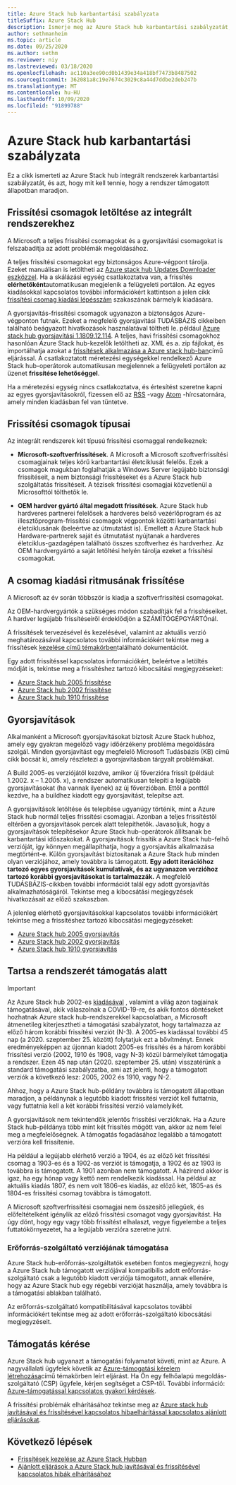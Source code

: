 ```yaml
---
title: Azure Stack hub karbantartási szabályzata
titleSuffix: Azure Stack Hub
description: Ismerje meg az Azure Stack hub karbantartási szabályzatát, valamint azt, hogyan tarthat egy integrált rendszer támogatott állapotú.
author: sethmanheim
ms.topic: article
ms.date: 09/25/2020
ms.author: sethm
ms.reviewer: niy
ms.lastreviewed: 03/18/2020
ms.openlocfilehash: ac110a3ee90cd0b1439e34a418bf7473b8487502
ms.sourcegitcommit: 362081a8c19e7674c3029c8a44d7ddbe2deb247b
ms.translationtype: MT
ms.contentlocale: hu-HU
ms.lasthandoff: 10/09/2020
ms.locfileid: "91899788"
---
```

# <a name="azure-stack-hub-servicing-policy"></a>Azure Stack hub karbantartási szabályzata

Ez a cikk ismerteti az Azure Stack hub integrált rendszerek karbantartási szabályzatát, és azt, hogy mit kell tennie, hogy a rendszer támogatott állapotban maradjon.

## <a name="download-update-packages-for-integrated-systems"></a>Frissítési csomagok letöltése az integrált rendszerekhez

A Microsoft a teljes frissítési csomagokat és a gyorsjavítási csomagokat is felszabadítja az adott problémák megoldásához.

A teljes frissítési csomagokat egy biztonságos Azure-végpont tárolja. Ezeket manuálisan is letöltheti az [Azure stack hub Updates Downloader eszközzel](https://aka.ms/azurestackupdatedownload). Ha a skálázási egység csatlakoztatva van, a frissítés **elérhetőként**automatikusan megjelenik a felügyeleti portálon. Az egyes kiadásokkal kapcsolatos további információkért kattintson a jelen cikk [frissítési csomag kiadási lépésszám](#update-package-release-cadence) szakaszának bármelyik kiadására.

A gyorsjavítás-frissítési csomagok ugyanazon a biztonságos Azure-végponton futnak. Ezeket a megfelelő gyorsjavítási TUDÁSBÁZIS cikkeiben található beágyazott hivatkozások használatával töltheti le. például [Azure stack hub gyorsjavítási 1.1809.12.114](https://support.microsoft.com/help/4481548/azure-stack-hotfix-1-1809-12-114). A teljes, havi frissítési csomagokhoz hasonlóan Azure Stack hub-kezelők letöltheti az. XML és a. zip fájlokat, és importálhatja azokat a [frissítések alkalmazása a Azure stack hub-ban](azure-stack-apply-updates.md)című eljárással. A csatlakoztatott méretezési egységekkel rendelkező Azure Stack hub-operátorok automatikusan megjelennek a felügyeleti portálon az üzenet **frissítése lehetőséggel**.

Ha a méretezési egység nincs csatlakoztatva, és értesítést szeretne kapni az egyes gyorsjavításokról, fizessen elő az [RSS](https://support.microsoft.com/app/content/api/content/feeds/sap/en-us/32d322a8-acae-202d-e9a9-7371dccf381b/rss) -vagy [Atom](https://support.microsoft.com/app/content/api/content/feeds/sap/en-us/32d322a8-acae-202d-e9a9-7371dccf381b/atom) -hírcsatornára, amely minden kiadásban fel van tüntetve.

## <a name="update-package-types"></a>Frissítési csomagok típusai

Az integrált rendszerek két típusú frissítési csomaggal rendelkeznek:

- **Microsoft-szoftverfrissítések**. A Microsoft a Microsoft szoftverfrissítési csomagjainak teljes körű karbantartási életciklusát felelős. Ezek a csomagok magukban foglalhatják a Windows Server legújabb biztonsági frissítéseit, a nem biztonsági frissítéseket és a Azure Stack hub szolgáltatás frissítéseit. A tézisek frissítési csomagjai közvetlenül a Microsofttól tölthetők le.

- **OEM hardver gyártó által megadott frissítések**. Azure Stack hub hardveres partnerei felelősek a hardveres belső vezérlőprogram és az illesztőprogram-frissítési csomagok végpontok közötti karbantartási életciklusának (beleértve az útmutatást is). Emellett a Azure Stack hub Hardware-partnerek saját és útmutatást nyújtanak a hardveres életciklus-gazdagépen található összes szoftverhez és hardverhez. Az OEM hardvergyártó a saját letöltési helyén tárolja ezeket a frissítési csomagokat.

## <a name="update-package-release-cadence"></a>A csomag kiadási ritmusának frissítése

A Microsoft az év során többször is kiadja a szoftverfrissítési csomagokat.

Az OEM-hardvergyártók a szükséges módon szabadítják fel a frissítéseiket. A hardver legújabb frissítéseiről érdeklődjön a SZÁMÍTÓGÉPGYÁRTÓnál.

A frissítések tervezésével és kezelésével, valamint az aktuális verzió meghatározásával kapcsolatos további információkért tekintse meg a frissítések [kezelése című témakörben](azure-stack-updates.md)található dokumentációt.

Egy adott frissítéssel kapcsolatos információkért, beleértve a letöltés módját is, tekintse meg a frissítéshez tartozó kibocsátási megjegyzéseket:

- [Azure Stack hub 2005 frissítése](./release-notes.md?view=azs-2005)
- [Azure Stack hub 2002 frissítése](./release-notes.md?view=azs-2002)
- [Azure Stack hub 1910 frissítése](./release-notes.md?view=azs-1910)

## <a name="hotfixes"></a>Gyorsjavítások

Alkalmanként a Microsoft gyorsjavításokat biztosít Azure Stack hubhoz, amely egy gyakran megelőző vagy időérzékeny probléma megoldására szolgál. Minden gyorsjavítást egy megfelelő Microsoft Tudásbázis (KB) című cikk bocsát ki, amely részletezi a gyorsjavításban tárgyalt problémákat.

A Build 2005-es verziójától kezdve, amikor új főverzióra frissít (például: 1.2002. x – 1.2005. x), a rendszer automatikusan telepíti a legújabb gyorsjavításokat (ha vannak ilyenek) az új főverzióban. Ettől a ponttól kezdve, ha a buildhez kiadott egy gyorsjavítást, telepítse azt.

A gyorsjavítások letöltése és telepítése ugyanúgy történik, mint a Azure Stack hub normál teljes frissítési csomagjai. Azonban a teljes frissítéstől eltérően a gyorsjavítások percek alatt telepíthetők. Javasoljuk, hogy a gyorsjavítások telepítésekor Azure Stack hub-operátorok állítsanak be karbantartási időszakokat. A gyorsjavítások frissítik a Azure Stack hub-felhő verzióját, így könnyen megállapíthatja, hogy a gyorsjavítás alkalmazása megtörtént-e. Külön gyorsjavítást biztosítanak a Azure Stack hub minden olyan verziójához, amely továbbra is támogatott. **Egy adott iterációhoz tartozó egyes gyorsjavítások kumulatívak, és az ugyanazon verzióhoz tartozó korábbi gyorsjavításokat is tartalmazzák.** A megfelelő TUDÁSBÁZIS-cikkben további információt talál egy adott gyorsjavítás alkalmazhatóságáról. Tekintse meg a kibocsátási megjegyzések hivatkozásait az előző szakaszban.

A jelenleg elérhető gyorsjavításokkal kapcsolatos további információkért tekintse meg a frissítéshez tartozó kibocsátási megjegyzéseket:

- [Azure Stack hub 2005 gyorsjavítás](./release-notes.md?view=azs-2005#hotfixes)
- [Azure Stack hub 2002 gyorsjavítás](./release-notes.md?view=azs-2002#hotfixes-1)
- [Azure Stack hub 1910 gyorsjavítás](./release-notes.md?view=azs-1910#hotfixes-2)

## <a name="keep-your-system-under-support"></a>Tartsa a rendszerét támogatás alatt

> [!IMPORTANT]  
> Az Azure Stack hub 2002-es [kiadásával](release-notes.md?view=azs-2002) , valamint a világ azon tagjainak támogatásával, akik válaszolnak a COVID-19-re, és akik fontos döntéseket hozhatnak Azure stack hub-rendszerekkel kapcsolatban, a Microsoft átmenetileg kiterjesztheti a támogatási szabályzatot, hogy tartalmazza az előző három korábbi frissítési verziót (N-3). A 2005-es kiadással további 45 nap (a 2020. szeptember 25. között) folytatjuk ezt a bővítményt. Ennek eredményeképpen az újonnan kiadott 2005-es frissítés és a három korábbi frissítési verzió (2002, 1910 és 1908, vagy N-3) közül bármelyiket támogatja a rendszer. Ezen 45 nap után (2020. szeptember 25. után) visszatérünk a standard támogatási szabályzatba, ami azt jelenti, hogy a támogatott verziók a következő lesz: 2005, 2002 és 1910, vagy N-2.

Ahhoz, hogy a Azure Stack hub-példány továbbra is támogatott állapotban maradjon, a példánynak a legutóbb kiadott frissítési verziót kell futtatnia, vagy futtatnia kell a két korábbi frissítési verzió valamelyikét.

A gyorsjavítások nem tekintendők jelentős frissítési verzióknak. Ha a Azure Stack hub-példánya több mint két frissítés mögött van, akkor az nem felel meg a megfelelőségnek. A támogatás fogadásához legalább a támogatott verzióra kell frissítenie.

Ha például a legújabb elérhető verzió a 1904, és az előző két frissítési csomag a 1903-es és a 1902-as verziót is támogatja, a 1902 és az 1903 is továbbra is támogatott. A 1901 azonban nem támogatott. A házirend akkor is igaz, ha egy hónap vagy kettő nem rendelkezik kiadással. Ha például az aktuális kiadás 1807, és nem volt 1806-es kiadás, az előző két, 1805-as és 1804-es frissítési csomag továbbra is támogatott.

A Microsoft szoftverfrissítési csomagjai nem összesítő jellegűek, és előfeltételként igénylik az előző frissítési csomagot vagy gyorsjavítást. Ha úgy dönt, hogy egy vagy több frissítést elhalaszt, vegye figyelembe a teljes futtatókörnyezetet, ha a legújabb verzióra szeretne jutni.

### <a name="resource-provider-version-support"></a>Erőforrás-szolgáltató verziójának támogatása

Azure Stack hub-erőforrás-szolgáltatók esetében fontos megjegyezni, hogy a Azure Stack hub támogatott verziójával kompatibilis adott erőforrás-szolgáltató csak a legutóbb kiadott verziója támogatott, annak ellenére, hogy az Azure Stack hub egy régebbi verzióját használja, amely továbbra is a támogatási ablakban található.

Az erőforrás-szolgáltató kompatibilitásával kapcsolatos további információkért tekintse meg az adott erőforrás-szolgáltató kibocsátási megjegyzéseit.

## <a name="get-support"></a>Támogatás kérése

Azure Stack hub ugyanazt a támogatási folyamatot követi, mint az Azure. A nagyvállalati ügyfelek követik az [Azure-támogatási kérelem létrehozása](/azure/azure-supportability/how-to-create-azure-support-request)című témakörben leírt eljárást. Ha Ön egy felhőalapú megoldás-szolgáltató (CSP) ügyfele, kérjen segítséget a CSP-től. További információ: [Azure-támogatással kapcsolatos gyakori kérdések](https://azure.microsoft.com/support/faq/).

A frissítési problémák elhárításához tekintse meg az [Azure stack hub javításával és frissítésével kapcsolatos hibaelhárítással kapcsolatos ajánlott eljárásokat](azure-stack-troubleshooting.md).

## <a name="next-steps"></a>Következő lépések

- [Frissítések kezelése az Azure Stack Hubban](azure-stack-updates.md)
- [Ajánlott eljárások a Azure Stack hub javításával és frissítésével kapcsolatos hibák elhárításához](azure-stack-troubleshooting.md)
